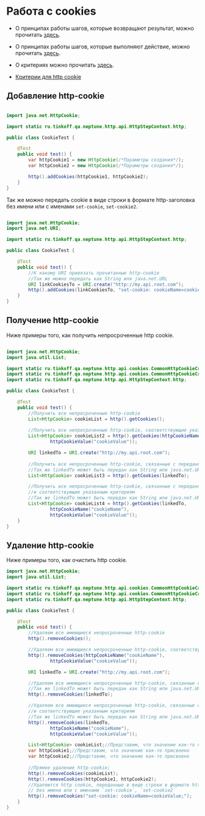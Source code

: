# Работа с cookies

- О принципах работы шагов, которые возвращают результат, можно
прочитать [здесь](./../../../core.api/doc/rus/STEPS.MD#Шаги,-которые-возвращают-результат).

- О принципах работы шагов, которые выполняют действие, можно
прочитать [здесь](./../../../core.api/doc/rus/STEPS.MD#Шаги,-которые-выполняют-действие).

- О критериях можно прочитать [здесь](./../../../core.api/doc/rus/STEPS.MD#Критерии).

- [Критерии для http cookie](https://tinkoffcreditsystems.github.io/neptune/http.api/ru/tinkoff/qa/neptune/http/api/cookies/CommonHttpCookieCriteria.html)

## Добавление http-cookie

```java

import java.net.HttpCookie;

import static ru.tinkoff.qa.neptune.http.api.HttpStepContext.http;

public class CookieTest {

    @Test
    public void test() {
        var httpCookie1 = new HttpCookie(/*Параметры создания*/);
        var httpCookie2 = new HttpCookie(/*Параметры создания*/);

        http().addCookies(httpCookie1, httpCookie2);
    }
}
```

Так же можно передать cookie в виде строки в формате http-заголовка без имени или с именами `set-cookie`, `set-cookie2`.

```java

import java.net.HttpCookie;
import java.net.URI;

import static ru.tinkoff.qa.neptune.http.api.HttpStepContext.http;

public class CookieTest {

    @Test
    public void test() {
        //К какому URI привязать прочитанные http-cookie
        //Так же можно передать как String или java.net.URL
        URI linkCookiesTo = URI.create("http://my.api.root.com");
        http().addCookies(linkCookiesTo, "set-cookie: cookieName=cookieValue;");
    }
}
```


## Получение http-cookie

Ниже примеры того, как получить непросроченные http cookie.

```java

import java.net.HttpCookie;
import java.util.List;

import static ru.tinkoff.qa.neptune.http.api.cookies.CommonHttpCookieCriteria.httpCookieName;
import static ru.tinkoff.qa.neptune.http.api.cookies.CommonHttpCookieCriteria.httpCookieValue;
import static ru.tinkoff.qa.neptune.http.api.HttpStepContext.http;

public class CookieTest {

    @Test
    public void test() {
        //Получить все непросроченные http-cookie
        List<HttpCookie> cookieList = http().getCookies();
        
        //Получить все непросроченные http-cookie, соответствующие указанным критериям
        List<HttpCookie> cookieList2 = http().getCookies(httpCookieName("cookieName"),
                httpCookieValue("cookieValue"));

        URI linkedTo = URI.create("http://my.api.root.com");
        
        //Получить все непросроченные http-cookie, связанные с переданным URI
        //Так же linkedTo может быть передан как String или java.net.URL
        List<HttpCookie> cookieList3 = http().getCookies(linkedTo);

        //Получить все непросроченные http-cookie, связанные с переданным URI 
        //и соответствующие указанным критериям
        //Так же linkedTo может быть передан как String или java.net.URL
        List<HttpCookie> cookieList4 = http().getCookies(linkedTo,
                httpCookieName("cookieName"),
                httpCookieValue("cookieValue"));        
    }
}
```


## Удаление http-cookie

Ниже примеры того, как очистить http cookie.


```java
import java.net.HttpCookie;
import java.util.List;

import static ru.tinkoff.qa.neptune.http.api.cookies.CommonHttpCookieCriteria.httpCookieName;
import static ru.tinkoff.qa.neptune.http.api.cookies.CommonHttpCookieCriteria.httpCookieValue;
import static ru.tinkoff.qa.neptune.http.api.HttpStepContext.http;

public class CookieTest {

    @Test
    public void test() {
        //Удаляем все имеющиеся непросроченные http-cookie
        http().removeCookies();

        //Удаляем все имеющиеся непросроченные http-cookie, соответствующие указанным критериям
        http().removeCookies(httpCookieName("cookieName"),
                httpCookieValue("cookieValue"));

        URI linkedTo = URI.create("http://my.api.root.com");

        //Удаляем все имеющиеся непросроченные http-cookie, связанные с переданным URI
        //Так же linkedTo может быть передан как String или java.net.URL
        http().removeCookies(linkedTo);

        //Удаляем все имеющиеся непросроченные http-cookie, связанные с переданным URI
        //и соответствующие указанным критериям
        //Так же linkedTo может быть передан как String или java.net.URL
        http().removeCookies(linkedTo,
                httpCookieName("cookieName"),
                httpCookieValue("cookieValue"));

        List<HttpCookie> cookieList;//Представим, что значение как-то присвоено
        var httpCookie1;//Представим, что значение как-то присвоено
        var httpCookie2;//Представим, что значение как-то присвоено
        
        //Прямое удаление http-cookie;
        http().removeCookies(cookieList);
        http().removeCookies(httpCookie1, httpCookie2);
        //Удаляются http cookie, переданные в виде строки в формате http-заголовка 
        // без имени или с именами `set-cookie`, `set-cookie2`
        http().removeCookies("set-cookie: cookieName=cookieValue;");        
    }
}
```

